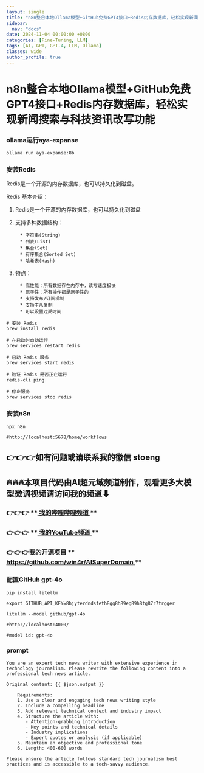 ```yaml
---
layout: single
title: "n8n整合本地Ollama模型+GitHub免费GPT4接口+Redis内存数据库，轻松实现新闻搜索与科技资讯改写功能"
sidebar:
  nav: "docs"
date: 2024-11-04 00:00:00 +0800
categories: [Fine-Tuning, LLM]
tags: [AI, GPT, GPT-4, LLM, Ollama]
classes: wide
author_profile: true
---
```



#  n8n整合本地Ollama模型+GitHub免费GPT4接口+Redis内存数据库，轻松实现新闻搜索与科技资讯改写功能 

###  ollama运行aya-expanse 
    
    
    ollama run aya-expanse:8b

###  安装Redis 

Redis是一个开源的内存数据库，也可以持久化到磁盘。 

Redis 基本介绍： 

  1. Redis是一个开源的内存数据库，也可以持久化到磁盘 


  2. 支持多种数据结构： 
```
     * 字符串(String) 
     * 列表(List) 
     * 集合(Set) 
     * 有序集合(Sorted Set) 
     * 哈希表(Hash) 
```


  3. 特点： 
```
     * 高性能：所有数据存在内存中，读写速度极快 
     * 原子性：所有操作都是原子性的 
     * 支持发布/订阅机制 
     * 支持主从复制 
     * 可以设置过期时间 
```


    
    
    # 安装 Redis
    brew install redis
    
    # 在启动时自动运行
    brew services restart redis
    
    # 启动 Redis 服务
    brew services start redis
    
    # 验证 Redis 是否正在运行
    redis-cli ping
    
    # 停止服务
    brew services stop redis

###  安装n8n 
    
    
    npx n8n
    
    #http://localhost:5678/home/workflows

##  **👉👉👉如有问题或请联系我的徽信 stoeng**

##  **🔥🔥🔥本项目代码由AI超元域频道制作，观看更多大模型微调视频请访问我的频道⬇**

###  **👉👉👉** **[ 我的哔哩哔哩频道 ](<https://space.bilibili.com/3493277319825652>) **

###  **👉👉👉** **[ 我的YouTube频道 ](<https://www.youtube.com/@AIsuperdomain>) **

###  **👉👉👉我的开源项目** **[ https://github.com/win4r/AISuperDomain ](<https://github.com/win4r/AISuperDomain>) **

###  配置GitHub gpt-4o 
    
    
    pip install litellm
    
    export GITHUB_API_KEY=8hjyterdndsfeth8gg8h89eg89h8tg87r7trgger
    
    litellm --model github/gpt-4o
    
    #http://localhost:4000/
    
    #model id: gpt-4o
    
    

###  prompt 
    
    
    You are an expert tech news writer with extensive experience in technology journalism. Please rewrite the following content into a professional tech news article.
    
    Original content: {{ $json.output }}
    
```
    Requirements:
    1. Use a clear and engaging tech news writing style
    2. Include a compelling headline
    3. Add relevant technical context and industry impact
    4. Structure the article with:
       - Attention-grabbing introduction
       - Key points and technical details
       - Industry implications
       - Expert quotes or analysis (if applicable)
    5. Maintain an objective and professional tone
    6. Length: 400-600 words
```
    
    Please ensure the article follows standard tech journalism best practices and is accessible to a tech-savvy audience.
